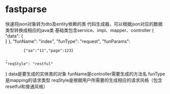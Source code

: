 # fastparse
快速将json对象转为dto及entity依赖的类
代码生成器，可以根据json对应的数据类型转换成相应的java类
基础类包含service、impl、mapper、controller
{
	"data": {		
		}
	},
	"funName": "index",
	"funType": "request",
	"funParams": 
		
			{"aa":"11","page":123}
		
	,
	"reqStyle": "restful"
}
data是要生成的实体类的对象
funName是controller需要生成的方法名
funType是mapping的请求类型
reqStyle是根据用户所需要的生成相应的请求风格（包含resetful和普通风格）
